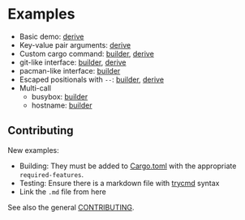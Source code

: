 # Examples

- Basic demo: [derive](demo.md)
- Key-value pair arguments: [derive](keyvalue-derive.md)
- Custom cargo command: [builder](cargo-example.md), [derive](cargo-example-derive.md)
- git-like interface: [builder](git.md), [derive](git-derive.md)
- pacman-like interface: [builder](pacman.md)
- Escaped positionals with `--`: [builder](escaped-positional.md), [derive](escaped-positional-derive.md)
- Multi-call
  - busybox: [builder](multicall-busybox.md)
  - hostname: [builder](multicall-hostname.md)

## Contributing

New examples:
- Building: They must be added to [Cargo.toml](../../Cargo.toml) with the appropriate `required-features`.
- Testing: Ensure there is a markdown file with [trycmd](https://docs.rs/trycmd) syntax
- Link the `.md` file from here

See also the general [CONTRIBUTING](../../CONTRIBUTING.md).
